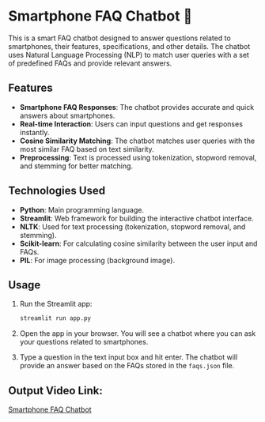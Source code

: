 # Smartphone FAQ Chatbot 🤖

This is a smart FAQ chatbot designed to answer questions related to smartphones, their features, specifications, and other details. The chatbot uses Natural Language Processing (NLP) to match user queries with a set of predefined FAQs and provide relevant answers.

## Features

- **Smartphone FAQ Responses**: The chatbot provides accurate and quick answers about smartphones.
- **Real-time Interaction**: Users can input questions and get responses instantly.
- **Cosine Similarity Matching**: The chatbot matches user queries with the most similar FAQ based on text similarity.
- **Preprocessing**: Text is processed using tokenization, stopword removal, and stemming for better matching.

## Technologies Used

- **Python**: Main programming language.
- **Streamlit**: Web framework for building the interactive chatbot interface.
- **NLTK**: Used for text processing (tokenization, stopword removal, and stemming).
- **Scikit-learn**: For calculating cosine similarity between the user input and FAQs.
- **PIL**: For image processing (background image).
  
## Usage

1. Run the Streamlit app:
    ```bash
    streamlit run app.py
    ```

2. Open the app in your browser. You will see a chatbot where you can ask your questions related to smartphones.

3. Type a question in the text input box and hit enter. The chatbot will provide an answer based on the FAQs stored in the `faqs.json` file.

## Output Video Link:
[Smartphone FAQ Chatbot](https://drive.google.com/file/d/1EEkBd9DOHNfBNOYlqPz92XCvyaKwjfwA/view?usp=drive_link)

